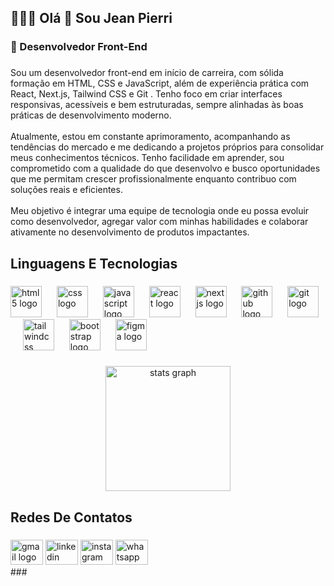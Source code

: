 <h2 align="left">🧑🏿‍💻 Olá 👋 Sou Jean Pierri</h2>

###

<h3 align="left">💼 Desenvolvedor Front-End</h3>

###

<p align="left">Sou um desenvolvedor front-end em início de carreira, com sólida formação em HTML, CSS e JavaScript, além de experiência prática com React, Next.js, Tailwind CSS e Git . Tenho foco em criar interfaces responsivas, acessíveis e bem estruturadas, sempre alinhadas às boas práticas de desenvolvimento moderno.<br><br>Atualmente, estou em constante aprimoramento, acompanhando as tendências do mercado e me dedicando a projetos próprios para consolidar meus conhecimentos técnicos. Tenho facilidade em aprender, sou comprometido com a qualidade do que desenvolvo e busco oportunidades que me permitam crescer profissionalmente enquanto contribuo com soluções reais e eficientes.<br><br>Meu objetivo é integrar uma equipe de tecnologia onde eu possa evoluir como desenvolvedor, agregar valor com minhas habilidades e colaborar ativamente no desenvolvimento de produtos impactantes.</p>

###

<h2 align="left">Linguagens E Tecnologias</h2>

###

<div align="left">
  <img src="https://skillicons.dev/icons?i=html" height="50" alt="html5 logo"  />
  <img width="16" />
  <img src="https://skillicons.dev/icons?i=css" height="50" alt="css logo"  />
  <img width="16" />
  <img src="https://skillicons.dev/icons?i=js" height="50" alt="javascript logo"  />
  <img width="16" />
  <img src="https://skillicons.dev/icons?i=react" height="50" alt="react logo"  />
  <img width="16" />
  <img src="https://skillicons.dev/icons?i=nextjs" height="50" alt="nextjs logo"  />
  <img width="16" />
  <img src="https://skillicons.dev/icons?i=github" height="50" alt="github logo"  />
  <img width="16" />
  <img src="https://skillicons.dev/icons?i=git" height="50" alt="git logo"  />
  <img width="16" />
  <img src="https://skillicons.dev/icons?i=tailwind" height="50" alt="tailwindcss logo"  />
  <img width="16" />
  <img src="https://skillicons.dev/icons?i=bootstrap" height="50" alt="bootstrap logo"  />
  <img width="16" />
  <img src="https://skillicons.dev/icons?i=figma" height="50" alt="figma logo"  />
</div>

###

<div align="center">
  <img src="https://github-readme-stats.vercel.app/api?username=JeanPierri08&hide_title=false&hide_rank=false&show_icons=true&include_all_commits=true&count_private=true&disable_animations=false&theme=bear&locale=pt-br&hide_border=false&order=1" height="200" alt="stats graph"  />
</div>

###

###

<h2 align="left">Redes De Contatos</h2>

###
<div align="left">
  <img src="https://raw.githubusercontent.com/maurodesouza/profile-readme-generator/master/src/assets/icons/social/gmail/default.svg" width="52" height="40" alt="gmail logo"  />
  <img src="https://raw.githubusercontent.com/maurodesouza/profile-readme-generator/master/src/assets/icons/social/linkedin/default.svg" width="52" height="40" alt="linkedin logo"  />
  <img src="https://raw.githubusercontent.com/maurodesouza/profile-readme-generator/master/src/assets/icons/social/instagram/default.svg" width="52" height="40" alt="instagram logo"  />
  <img src="https://raw.githubusercontent.com/maurodesouza/profile-readme-generator/master/src/assets/icons/social/whatsapp/default.svg" width="52" height="40" alt="whatsapp logo"  />
</div>
###
